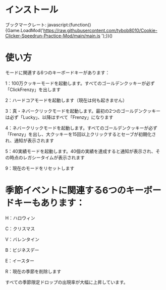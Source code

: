 # インストール

ブックマークレート: javascript:(function(){Game.LoadMod('https://raw.githubusercontent.com/tybob8010/Cookie-Clicker-Speedrun-Practice-Mod/main/main.js
');})()

# 使い方

モードに関連する6つのキーボードキーがあります：

1：100万クッキーモードを起動します。すべてのゴールデンクッキーが必ず「ClickFrenzy」を出します

2：ハードコアモードを起動します（現在は何も起きません）

3：真・ネバークリックモードを起動します。最初の2つのゴールデンクッキーは必ず「Lucky」、以降はすべて「Frenzy」になります

4：ネバークリックモードを起動します。すべてのゴールデンクッキーが必ず「Frenzy」を出し、大クッキーを15回以上クリックするとセーブが初期化され、通知が表示されます

5：40実績モードを起動します。40個の実績を達成すると通知が表示され、その時点のレガシータイムが表示されます

9：現在のモードをリセットします

# 季節イベントに関連する6つのキーボードキーもあります：

H：ハロウィン

C：クリスマス

V：バレンタイン

B：ビジネスデー

E：イースター

R：現在の季節を削除します

すべての季節限定ドロップの出現率が大幅に上昇しています。
